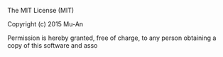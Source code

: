 The MIT License (MIT)

Copyright (c) 2015 Mu-An

Permission is hereby granted, free of charge, to any person obtaining a copy
of this software and asso
